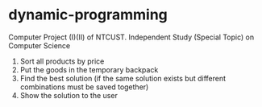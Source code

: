 # dynamic-programming

<p>Computer Project (I)(II) of NTCUST. Independent Study (Special Topic) on Computer Science<p>
<ol>
  <li>Sort all products by price
  <li>Put the goods in the temporary backpack
  <li>Find the best solution (if the same solution exists but different combinations must be saved together)
  <li>Show the solution to the user
<ol>

